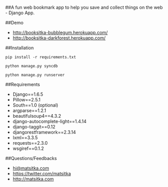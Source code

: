 ##A fun web bookmark app to help you save and collect things on the web - Django App.

##Demo

* http://booksitka-bubblegum.herokuapp.com/
* http://booksitka-darkforest.herokuapp.com/

##Installation

`pip install -r requirements.txt`

`python manage.py syncdb`

`python manage.py runserver`

##Requirements

* Django==1.6.5
* Pillow==2.5.1
* South==1.0 (optional)
* argparse==1.2.1
* beautifulsoup4==4.3.2
* django-autocomplete-light==1.4.14
* django-taggit==0.12
* djangorestframework==2.3.14
* lxml==3.3.5
* requests==2.3.0
* wsgiref==0.1.2

##Questions/Feedbacks

* hi@matsitka.com
* https://twitter.com/matsitka
* http://matsitka.com
